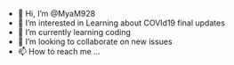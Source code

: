 - 👋 Hi, I’m @MyaM928
- 👀 I’m interested in Learning about COVId19 final updates
- 🌱 I’m currently learning coding
- 💞️ I’m looking to collaborate on new issues
- 📫 How to reach me ...

<!---
MyaM928/MyaM928 is a ✨ special ✨ repository because its `README.md` (this file) appears on your GitHub profile.
You can click the Preview link to take a look at your changes.
--->
